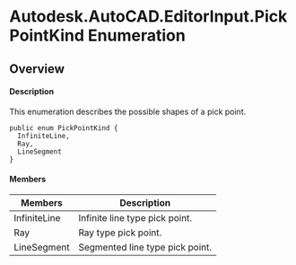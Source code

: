 # Autodesk.AutoCAD.EditorInput.PickPointKind Enumeration

## Overview

#### Description
This enumeration describes the possible shapes of a pick point.
```text
public enum PickPointKind {
  InfiniteLine,
  Ray,
  LineSegment
}
```

#### Members
| Members | Description |
| --- | --- |
| InfiniteLine | Infinite line type pick point. |
| Ray | Ray type pick point. |
| LineSegment | Segmented line type pick point. |